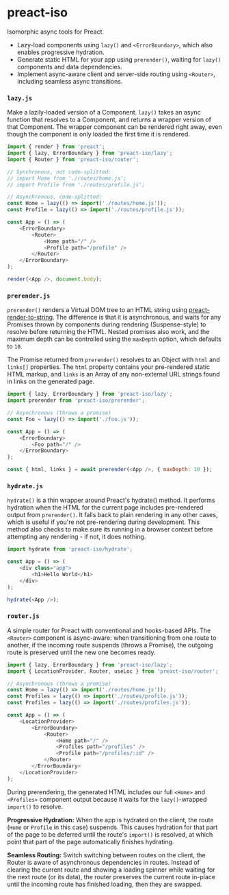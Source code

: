 # preact-iso

Isomorphic async tools for Preact.

- Lazy-load components using `lazy()` and `<ErrorBoundary>`, which also enables progressive hydration.
- Generate static HTML for your app using `prerender()`, waiting for `lazy()` components and data dependencies.
- Implement async-aware client and server-side routing using `<Router>`, including seamless async transitions.

### `lazy.js`

Make a lazily-loaded version of a Component.
`lazy()` takes an async function that resolves to a Component, and returns a wrapper version of that Component. The wrapper component can be rendered right away, even though the component is only loaded the first time it is rendered.

```js
import { render } from 'preact';
import { lazy, ErrorBoundary } from 'preact-iso/lazy';
import { Router } from 'preact-iso/router';

// Synchronous, not code-splitted:
// import Home from './routes/home.js';
// import Profile from './routes/profile.js';

// Asynchronous, code-splitted:
const Home = lazy(() => import('./routes/home.js'));
const Profile = lazy(() => import('./routes/profile.js'));

const App = () => (
	<ErrorBoundary>
		<Router>
			<Home path="/" />
			<Profile path="/profile" />
		</Router>
	</ErrorBoundary>
);

render(<App />, document.body);
```

### `prerender.js`

`prerender()` renders a Virtual DOM tree to an HTML string using [preact-render-to-string](https://github.com/preactjs/preact-render-to-string). The difference is that it is asynchronous, and waits for any Promises thrown by components during rendering (Suspense-style) to resolve before returning the HTML. Nested promises also work, and the maximum depth can be controlled using the `maxDepth` option, which defaults to `10`.

The Promise returned from `prerender()` resolves to an Object with `html` and `links[]` properties. The `html` property contains your pre-rendered static HTML markup, and `links` is an Array of any non-external URL strings found in links on the generated page.

```js
import { lazy, ErrorBoundary } from 'preact-iso/lazy';
import prerender from 'preact-iso/prerender';

// Asynchronous (throws a promise)
const Foo = lazy(() => import('./foo.js'));

const App = () => (
	<ErrorBoundary>
		<Foo path="/" />
	</ErrorBoundary>
);

const { html, links } = await prerender(<App />, { maxDepth: 10 });
```

### `hydrate.js`

`hydrate()` is a thin wrapper around Preact's hydrate() method. It performs hydration when the HTML for the current page includes pre-rendered output from `prerender()`. It falls back to plain rendering in any other cases, which is useful if you're not pre-rendering during development. This method also checks to make sure its running in a browser context before attempting any rendering - if not, it does nothing.

```js
import hydrate from 'preact-iso/hydrate';

const App = () => (
	<div class="app">
		<h1>Hello World</h1>
	</div>
);

hydrate(<App />);
```

### `router.js`

A simple router for Preact with conventional and hooks-based APIs. The `<Router>` component is async-aware: when transitioning from one route to another, if the incoming route suspends (throws a Promise), the outgoing route is preserved until the new one becomes ready.

```js
import { lazy, ErrorBoundary } from 'preact-iso/lazy';
import { LocationProvider, Router, useLoc } from 'preact-iso/router';

// Asynchronous (throws a promise)
const Home = lazy(() => import('./routes/home.js'));
const Profiles = lazy(() => import('./routes/profile.js'));
const Profiles = lazy(() => import('./routes/profiles.js'));

const App = () => (
	<LocationProvider>
		<ErrorBoundary>
			<Router>
				<Home path="/" />
				<Profiles path="/profiles" />
				<Profile path="/profiles/:id" />
			</Router>
		</ErrorBoundary>
	</LocationProvider>
);
```

During prerendering, the generated HTML includes our full `<Home>` and `<Profiles>` component output because it waits for the `lazy()`-wrapped `import()` to resolve.

**Progressive Hydration:** When the app is hydrated on the client, the route (`Home` or `Profile` in this case) suspends. This causes hydration for that part of the page to be deferred until the route's `import()` is resolved, at which point that part of the page automatically finishes hydrating.

**Seamless Routing:** Switch switching between routes on the client, the Router is aware of asynchronous dependencies in routes. Instead of clearing the current route and showing a loading spinner while waiting for the next route (or its data), the router preserves the current route in-place until the incoming route has finished loading, then they are swapped.
